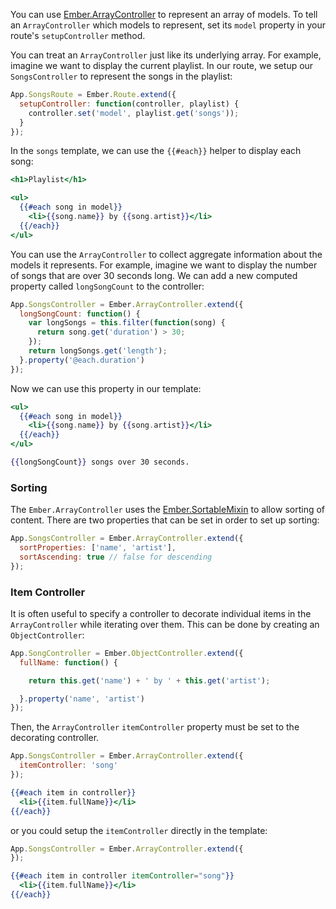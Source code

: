 You can use [Ember.ArrayController](https://api.emberjs.com/classes/Ember.ArrayController.html) to represent an array of models. To tell an
`ArrayController` which models to represent, set its `model` property
in your route's `setupController` method.

You can treat an `ArrayController` just like its underlying array. For
example, imagine we want to display the current playlist. In our route,
we setup our `SongsController` to represent the songs in the playlist:

```javascript
App.SongsRoute = Ember.Route.extend({
  setupController: function(controller, playlist) {
    controller.set('model', playlist.get('songs'));
  }
});
```

In the `songs` template, we can use the `{{#each}}` helper to display
each song:

```handlebars
<h1>Playlist</h1>

<ul>
  {{#each song in model}}
    <li>{{song.name}} by {{song.artist}}</li>
  {{/each}}
</ul>
```

You can use the `ArrayController` to collect aggregate information about
the models it represents. For example, imagine we want to display the
number of songs that are over 30 seconds long. We can add a new computed
property called `longSongCount` to the controller:

```javascript
App.SongsController = Ember.ArrayController.extend({
  longSongCount: function() {
    var longSongs = this.filter(function(song) {
      return song.get('duration') > 30;
    });
    return longSongs.get('length');
  }.property('@each.duration')
});
```

Now we can use this property in our template:

```handlebars
<ul>
  {{#each song in model}}
    <li>{{song.name}} by {{song.artist}}</li>
  {{/each}}
</ul>

{{longSongCount}} songs over 30 seconds.
```

### Sorting

The `Ember.ArrayController` uses the [Ember.SortableMixin](https://api.emberjs.com/classes/Ember.SortableMixin.html) to allow sorting
of content. There are two properties that can be set in order to set up sorting:

```javascript
App.SongsController = Ember.ArrayController.extend({
  sortProperties: ['name', 'artist'],
  sortAscending: true // false for descending
});
```

### Item Controller

It is often useful to specify a controller to decorate individual items in
the `ArrayController` while iterating over them. This can be done by
creating an `ObjectController`:

```javascript
App.SongController = Ember.ObjectController.extend({
  fullName: function() {

    return this.get('name') + ' by ' + this.get('artist');

  }.property('name', 'artist')
});
```

Then, the `ArrayController` `itemController` property must be set to
the decorating controller.

```javascript
App.SongsController = Ember.ArrayController.extend({
  itemController: 'song'
});
```

```handlebars
{{#each item in controller}}
  <li>{{item.fullName}}</li>
{{/each}}
```

or you could setup the `itemController` directly in the template:

```javascript
App.SongsController = Ember.ArrayController.extend({
});
```

```handlebars
{{#each item in controller itemController="song"}}
  <li>{{item.fullName}}</li>
{{/each}}
```

<!-- eof - needed for pages that end in a code block  -->
